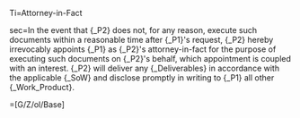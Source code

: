 Ti=Attorney-in-Fact

sec=In the event that {_P2} does not, for any reason, execute such documents within a reasonable time after {_P1}'s request, {_P2} hereby irrevocably appoints {_P1} as {_P2}'s attorney-in-fact for the purpose of executing such documents on {_P2}'s behalf, which appointment is coupled with an interest. {_P2} will deliver any {_Deliverables} in accordance with the applicable {_SoW} and disclose promptly in writing to {_P1} all other {_Work_Product}.

=[G/Z/ol/Base]
